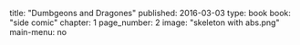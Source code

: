 title: "Dumbgeons and Dragones"
published: 2016-03-03
type: book
book: "side comic"
chapter: 1
page_number: 2
image: "skeleton with abs.png"
main-menu: no
